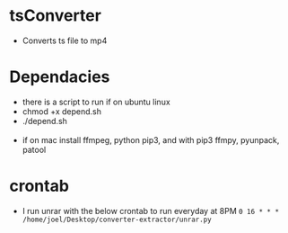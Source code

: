 # tsConverter
- Converts ts file to mp4 

# Dependacies
- there is a script to run if on ubuntu linux
- chmod +x depend.sh
- ./depend.sh <br /><br />
- if on mac install ffmpeg, python pip3, and with pip3 ffmpy, pyunpack, patool 

# crontab
- I run unrar with the below crontab to run everyday at 8PM
`0 16 * * * /home/joel/Desktop/converter-extractor/unrar.py`
